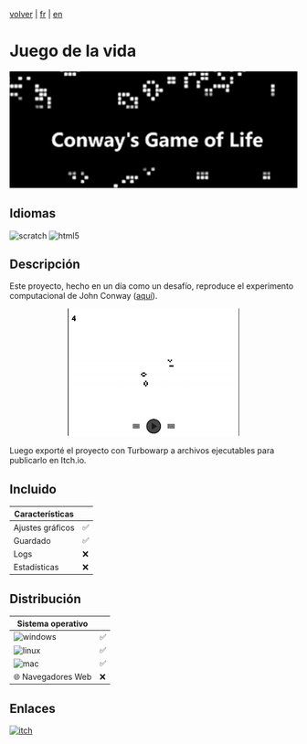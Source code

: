 [volver](/translation/es/es.md) | [fr](/translation/fr/game-of-life.md) | [en](/translation/en/game-of-life.md)

# Juego de la vida

<p align="center">
  <img src="/image/game-of-life-logo.png" width="600" alt="Logo del Juego de la Vida">
</p>

## Idiomas

<img alt="scratch" src="https://img.shields.io/badge/Scratch-FF6F00?style=for-the-badge&logo=Scratch&logoColor=white"/> <img alt="html5" src="https://img.shields.io/badge/HTML5-E34F26?style=for-the-badge&logo=html5&logoColor=white"/>

## Descripción
Este proyecto, hecho en un día como un desafío, reproduce el experimento computacional de John Conway ([aquí](https://es.wikipedia.org/wiki/Juego_de_la_vida)).

<p align="center">
  <img src="/image/game-of-life-main-page.png" width="300" alt="página principal del juego de la vida">
</p>

Luego exporté el proyecto con Turbowarp a archivos ejecutables para publicarlo en Itch.io.    

## Incluido

| Características | |
|---------------|---------------|
| Ajustes gráficos | ✅ |
| Guardado | ✅ |
| Logs | ❌ |
| Estadísticas | ❌ |

## Distribución

| Sistema operativo | |
|---------------|---------------|
| <img alt="windows" src="https://img.shields.io/badge/Windows-0078D6?style=for-the-badge&logo=windows&logoColor=white"/> | ✅ |
| <img alt="linux" src="https://img.shields.io/badge/Linux-FCC624?style=for-the-badge&logo=linux&logoColor=black"/> | ✅ |
| <img alt="mac" src="https://img.shields.io/badge/mac%20os-000000?style=for-the-badge&logo=apple&logoColor=white"/> | ✅ |
| 🌐 Navegadores Web | ❌ |

## Enlaces

<a target="_blank" href="https://tomyo.itch.io/conways-game-of-life">
      <img alt="itch" src="https://img.shields.io/badge/Itch.io-FA5C5C?style=for-the-badge&logo=itchdotio&logoColor=white">
</a>
